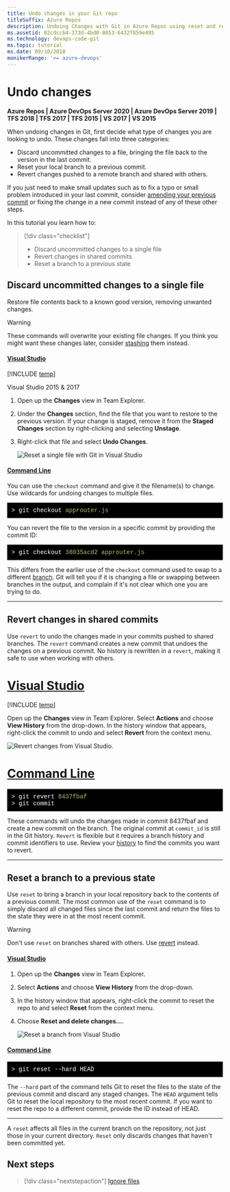 ```yaml
---
title: Undo changes in your Git repo
titleSuffix: Azure Repos
description: Undoing Changes with Git in Azure Repos using reset and revert 
ms.assetid: 02cdccb4-373d-4bd0-8053-6432f859e495
ms.technology: devops-code-git 
ms.topic: tutorial
ms.date: 09/10/2018
monikerRange: '<= azure-devops'
---
```


# Undo changes

**Azure Repos | Azure DevOps Server 2020 | Azure DevOps Server 2019 | TFS 2018 | TFS 2017 | TFS 2015 | VS 2017 | VS 2015**

When undoing changes in Git, first decide what type of changes you are looking to undo. These changes fall into three categories:

- Discard uncommitted changes to a file, bringing the file back to the version in the last commit.
- Reset your local branch to a previous commit.
- Revert changes pushed to a remote branch and shared with others.

If you just need to make small updates such as to fix a typo or small problem introduced in your last commit, consider [amending your previous commit](commits.md) or fixing the change
in a new commit instead of any of these other steps. 

In this tutorial you learn how to:

> [!div class="checklist"]
> * Discard uncommitted changes to a single file
> * Revert changes in shared commits
> * Reset a branch to a previous state


## Discard uncommitted changes to a single file

Restore file contents back to a known good version, removing unwanted changes.

> [!WARNING]
> These commands will overwrite your existing file changes. If you think you might want these changes later, consider [stashing](howto.yml#faq) them instead.

#### [Visual Studio](#tab/visual-studio/)

[!INCLUDE [temp](includes/note-new-git-tool.md)]  

Visual Studio 2015 &amp; 2017

1. Open up the **Changes** view in Team Explorer.
2. Under the **Changes** section, find the file that you want to restore to the previous version. If your change is staged, remove it from the **Staged Changes** section by right-clicking and selecting **Unstage**.
3. Right-click that file and select **Undo Changes**.

    ![Reset a single file with Git in Visual Studio](media/vs_reset_single_file.gif)

#### [Command Line](#tab/command-line/)
You can use the `checkout` command and give it the filename(s) to change. Use wildcards for undoing changes to multiple files.

<pre style="color:white;background-color:black;font-family:Consolas,Courier,monospace;padding:10px">
&gt; git checkout <font color="#b5bd68">approuter.js</font>
</pre>

You can revert the file to the version in a specific commit by providing the commit ID:

<pre style="color:white;background-color:black;font-family:Consolas,Courier,monospace;padding:10px">
&gt; git checkout <font color="#b5bd68">38035acd2 approuter.js</font>
</pre>

This differs from the earlier use of the `checkout` command used to swap to a different [branch](./create-branch.md). 
Git will tell you if it is changing a file or swapping between branches in the output, and complain if it's not clear which one you are trying to do.

* * *
<a name="revert"></a>

## Revert changes in shared commits

Use `revert` to undo the changes made in your commits pushed to shared branches. The `revert` command creates a new commit that undoes the changes on a previous commit. No history is rewritten
in a `revert`, making it safe to use when working with others.

# [Visual Studio](#tab/visual-studio)

[!INCLUDE [temp](includes/note-new-git-tool.md)]

Open up the **Changes** view in Team Explorer. Select **Actions** and choose **View History** from the drop-down. In the history window that appears, right-click the commit to undo and
select **Revert** from the context menu.

![Revert changes from Visual Studio.](media/vs_revert_changes.png)

# [Command Line](#tab/command-line)

<pre style="color:white;background-color:black;font-family:Consolas,Courier,monospace;padding:10px">
&gt; git revert <font color="#b5bd68">8437fbaf</font>
&gt; git commit
</pre>

These commands will undo the changes made in commit 8437fbaf and create a new commit on the branch. The original commit at `commit_id` is still in the Git history.
`Revert` is flexible but it requires a branch history and commit identifiers to use. Review your [history](review-history.md) to find the commits you want to revert. 

---

## Reset a branch to a previous state

Use `reset` to bring a branch in your local repository back to the contents of a previous commit. The most common use of the `reset` command is 
to simply discard all changed files since the last commit and return the files to the state they were in at the most recent commit.

> [!WARNING]
> Don't use `reset` on branches shared with others. Use [revert](undo.md#revert) instead.

#### [Visual Studio](#tab/visual-studio/)
1. Open up the **Changes** view in Team Explorer. 
2. Select **Actions** and choose **View History** from the drop-down. 
3. In the history window that appears, right-click the commit to reset the repo to and select **Reset** from the context menu. 
4. Choose **Reset and delete changes...**.

    ![Reset a branch from Visual Studio](media/vs_reset_branch.png)

#### [Command Line](#tab/command-line/)
<pre style="color:white;background-color:black;font-family:Consolas,Courier,monospace;padding:10px">
&gt; git reset --hard HEAD 
</pre>

The `--hard` part of the command tells Git to reset the files to the state of the previous commit and discard any staged changes. 
The `HEAD` argument tells Git to reset the local repository to the most recent commit. If you want to reset the repo to a different commit, provide the ID instead of HEAD.

* * *
A `reset` affects all files in the current branch on the repository, not just those in your current directory. `Reset` only discards changes that haven't 
been committed yet.




## Next steps

> [!div class="nextstepaction"]
> [Ignore files](ignore-files.md)